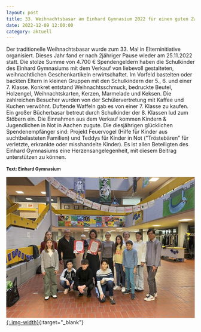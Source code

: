 ```yaml
---
layout: post
title: 33. Weihnachtsbasar am Einhard Gymnasium 2022 für einen guten Zweck
date: 2022-12-09 12:00:00
category: aktuell
---
```


Der traditionelle Weihnachtsbasar wurde zum 33. Mal in Elterninitiative organisiert. Dieses Jahr fand er nach 2jähriger Pause wieder am 25.11.2022 statt. Die stolze Summe von 4.700 € Spendengeldern haben die Schulkinder des Einhard Gymnasiums mit dem Verkauf von liebevoll gestalteten, weihnachtlichen Geschenkartikeln erwirtschaftet. Im Vorfeld bastelten oder backten Eltern in kleinen Gruppen mit den Schulkindern der 5., 6. und einer 7. Klasse. Konkret entstand Weihnachtsschmuck, bedruckte Beutel, Holzengel, Weihnachtskarten, Kerzen, Marmelade und Keksen. Die zahlreichen Besucher wurden von der Schülervertretung mit Kaffee und Kuchen verwöhnt. Duftende Waffeln gab es von einer 7. Klasse zu kaufen. Ein großer Bücherbasar betreut durch Schulkinder der 8. Klassen lud zum Stöbern ein. Die Einnahmen aus dem Verkauf kommen Kindern & Jugendlichen in Not in Aachen zugute. Die diesjährigen glücklichen Spendenempfänger sind: Projekt Feuervogel (Hilfe für Kinder aus suchtbelasteten Familien) und Teddys für Kinder in Not ("Tröstebären” für verletzte, erkrankte oder misshandelte Kinder). Es ist allen Beteiligten des Einhard Gymnasiums eine Herzensangelegenheit, mit diesem Beitrag unterstützen zu können.

<small>**Text: Einhard Gymnasium**</small>

[![Einhard Gymnasium übereicht den Scheck](/assets/Einhard_Gymnasium_02.12.22_small.jpg){:.img-width}](/assets/Einhard_Gymnasium_02.12.22.jpeg){:target="\_blank"}
